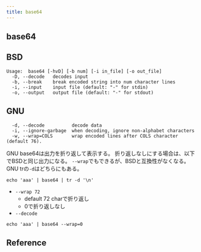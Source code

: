 ```yaml
---
title: base64
---
```


## base64

## BSD

```
Usage:  base64 [-hvD] [-b num] [-i in_file] [-o out_file]
  -D, --decode   decodes input
  -b, --break    break encoded string into num character lines
  -i, --input    input file (default: "-" for stdin)
  -o, --output   output file (default: "-" for stdout)
```

## GNU

```
  -d, --decode          decode data
  -i, --ignore-garbage  when decoding, ignore non-alphabet characters
  -w, --wrap=COLS       wrap encoded lines after COLS character (default 76).
```

GNU base64は出力を折り返して表示する。
折り返しなしにする場合は、以下でBSDと同じ出力になる。
`--wrap`でもできるが、BSDと互換性がなくなる。
GNU trの`-d`はどちらにもある。

```
echo 'aaa' | base64 | tr -d '\n'
```

* `--wrap 72`
    * default 72 charで折り返し
    * 0で折り返しなし
* `--decode`

```
echo 'aaa' | base64 --wrap=0
```

## Reference
